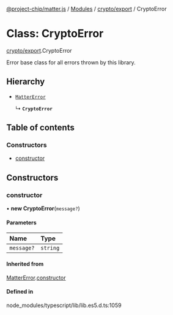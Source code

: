[@project-chip/matter.js](../README.md) / [Modules](../modules.md) / [crypto/export](../modules/crypto_export.md) / CryptoError

# Class: CryptoError

[crypto/export](../modules/crypto_export.md).CryptoError

Error base class for all errors thrown by this library.

## Hierarchy

- [`MatterError`](common_export.MatterError.md)

  ↳ **`CryptoError`**

## Table of contents

### Constructors

- [constructor](crypto_export.CryptoError.md#constructor)

## Constructors

### constructor

• **new CryptoError**(`message?`)

#### Parameters

| Name | Type |
| :------ | :------ |
| `message?` | `string` |

#### Inherited from

[MatterError](common_export.MatterError.md).[constructor](common_export.MatterError.md#constructor)

#### Defined in

node_modules/typescript/lib/lib.es5.d.ts:1059
